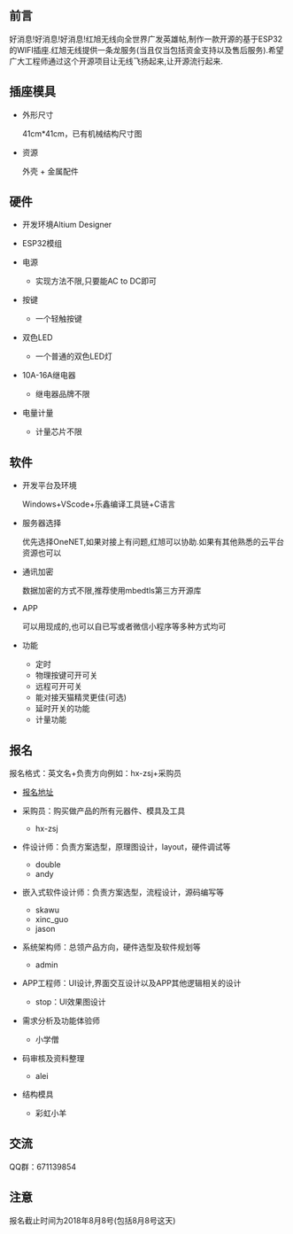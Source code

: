 ## 前言
好消息!好消息!好消息!红旭无线向全世界广发英雄帖,制作一款开源的基于ESP32的WIFI插座.红旭无线提供一条龙服务(当且仅当包括资金支持以及售后服务).希望广大工程师通过这个开源项目让无线飞扬起来,让开源流行起来.

## 插座模具
  - 外形尺寸

    41cm*41cm，已有机械结构尺寸图
  - 资源

    外壳 + 金属配件
##  硬件
- 开发环境Altium Designer
- ESP32模组
- 电源
  - 实现方法不限,只要能AC to DC即可

- 按键

  - 一个轻触按键

- 双色LED

  - 一个普通的双色LED灯

- 10A-16A继电器

  - 继电器品牌不限

- 电量计量

  - 计量芯片不限

## 软件
- 开发平台及环境

  Windows+VScode+乐鑫编译工具链+C语言

- 服务器选择

  优先选择OneNET,如果对接上有问题,红旭可以协助.如果有其他熟悉的云平台资源也可以

- 通讯加密

  数据加密的方式不限,推荐使用mbedtls第三方开源库

- APP

  可以用现成的,也可以自已写或者微信小程序等多种方式均可

- 功能
  - 定时
  - 物理按键可开可关
  - 远程可开可关
  - 能对接天猫精灵更佳(可选)
  - 延时开关的功能
  - 计量功能


## 报名
报名格式：英文名+负责方向例如：hx-zsj+采购员

- [报名地址](http://bbs.wireless-tech.cn/forum.php?mod=viewthread&tid=169)
- 采购员：购买做产品的所有元器件、模具及工具

  - hx-zsj
- 件设计师：负责方案选型，原理图设计，layout，硬件调试等

  - double
  - andy
- 嵌入式软件设计师：负责方案选型，流程设计，源码编写等

  - skawu
  - xinc_guo
  - jason
- 系统架构师：总领产品方向，硬件选型及软件规划等

  - admin
- APP工程师：UI设计,界面交互设计以及APP其他逻辑相关的设计
  - stop：UI效果图设计
- 需求分析及功能体验师

  - 小学僧
- 码审核及资料整理

  - alei
- 结构模具

  - 彩虹小羊


## 交流
QQ群：671139854


## 注意
报名截止时间为2018年8月8号(包括8月8号这天)
